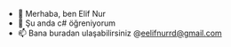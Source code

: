 - 👋 Merhaba, ben Elif Nur
- 🌱 Şu anda c# öğreniyorum
- 📫 Bana buradan ulaşabilirsiniz @eelifnurrd@gmail.com

<!---
elifnurdemircan/elifnurdemircan is a ✨ special ✨ repository because its `README.md` (this file) appears on your GitHub profile.
You can click the Preview link to take a look at your changes.
--->
